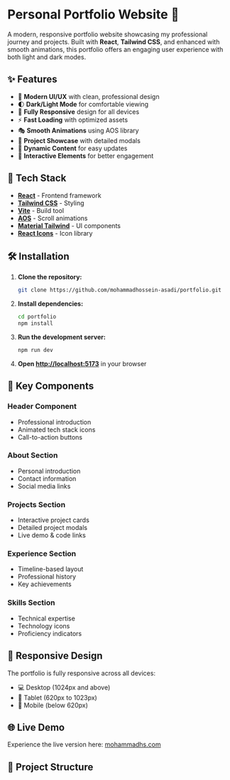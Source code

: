 # Personal Portfolio Website 🚀

A modern, responsive portfolio website showcasing my professional journey and projects. Built with **React**, **Tailwind CSS**, and enhanced with smooth animations, this portfolio offers an engaging user experience with both light and dark modes.

## ✨ Features

- 🎨 **Modern UI/UX** with clean, professional design
- 🌓 **Dark/Light Mode** for comfortable viewing
- 📱 **Fully Responsive** design for all devices
- ⚡ **Fast Loading** with optimized assets
- 🎭 **Smooth Animations** using AOS library
- 📂 **Project Showcase** with detailed modals
- 📝 **Dynamic Content** for easy updates
- 🎯 **Interactive Elements** for better engagement

## 🚀 Tech Stack

- **[React](https://reactjs.org/)** - Frontend framework
- **[Tailwind CSS](https://tailwindcss.com/)** - Styling
- **[Vite](https://vitejs.dev/)** - Build tool
- **[AOS](https://michalsnik.github.io/aos/)** - Scroll animations
- **[Material Tailwind](https://material-tailwind.com/)** - UI components
- **[React Icons](https://react-icons.github.io/react-icons/)** - Icon library

## 🛠️ Installation

1. **Clone the repository:**

   ```bash
   git clone https://github.com/mohammadhossein-asadi/portfolio.git
   ```

2. **Install dependencies:**

   ```bash
   cd portfolio
   npm install
   ```

3. **Run the development server:**

   ```bash
   npm run dev
   ```

4. **Open [http://localhost:5173](http://localhost:5173)** in your browser

## 🎯 Key Components

### **Header Component**

- Professional introduction
- Animated tech stack icons
- Call-to-action buttons

### **About Section**

- Personal introduction
- Contact information
- Social media links

### **Projects Section**

- Interactive project cards
- Detailed project modals
- Live demo & code links

### **Experience Section**

- Timeline-based layout
- Professional history
- Key achievements

### **Skills Section**

- Technical expertise
- Technology icons
- Proficiency indicators

## 📱 Responsive Design

The portfolio is fully responsive across all devices:

- 💻 Desktop (1024px and above)
- 📱 Tablet (620px to 1023px)
- 📱 Mobile (below 620px)

## 🌐 Live Demo

Experience the live version here: [mohammadhs.com](https://mohammadhossein1.vercel.app/)

## 📂 Project Structure
